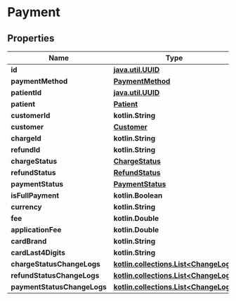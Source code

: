 
# Payment

## Properties
Name | Type | Description | Notes
------------ | ------------- | ------------- | -------------
**id** | [**java.util.UUID**](java.util.UUID.md) |  |  [optional]
**paymentMethod** | [**PaymentMethod**](PaymentMethod.md) |  |  [optional]
**patientId** | [**java.util.UUID**](java.util.UUID.md) |  |  [optional]
**patient** | [**Patient**](Patient.md) |  |  [optional]
**customerId** | **kotlin.String** |  |  [optional]
**customer** | [**Customer**](Customer.md) |  |  [optional]
**chargeId** | **kotlin.String** |  |  [optional]
**refundId** | **kotlin.String** |  |  [optional]
**chargeStatus** | [**ChargeStatus**](ChargeStatus.md) |  |  [optional]
**refundStatus** | [**RefundStatus**](RefundStatus.md) |  |  [optional]
**paymentStatus** | [**PaymentStatus**](PaymentStatus.md) |  |  [optional]
**isFullPayment** | **kotlin.Boolean** |  |  [optional]
**currency** | **kotlin.String** |  |  [optional]
**fee** | **kotlin.Double** |  |  [optional]
**applicationFee** | **kotlin.Double** |  |  [optional]
**cardBrand** | **kotlin.String** |  |  [optional]
**cardLast4Digits** | **kotlin.String** |  |  [optional]
**chargeStatusChangeLogs** | [**kotlin.collections.List&lt;ChangeLog&gt;**](ChangeLog.md) |  |  [optional]
**refundStatusChangeLogs** | [**kotlin.collections.List&lt;ChangeLog&gt;**](ChangeLog.md) |  |  [optional]
**paymentStatusChangeLogs** | [**kotlin.collections.List&lt;ChangeLog&gt;**](ChangeLog.md) |  |  [optional]



